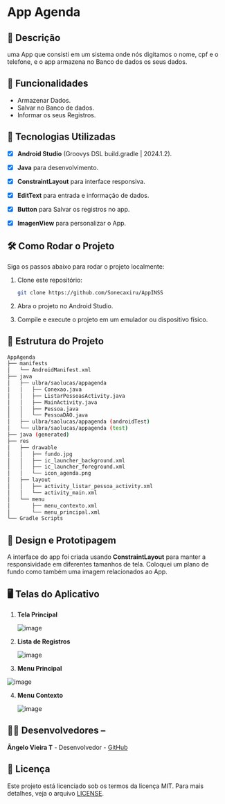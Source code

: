 # **App Agenda**

## 📱 Descrição

uma App que consisti em um sistema onde nós digitamos o nome, cpf e o telefone, e
o app armazena no Banco de dados os seus dados.

## 🔧 Funcionalidades

- Armazenar Dados.
- Salvar no Banco de dados.
- Informar os seus Registros.


## 🚀 Tecnologias Utilizadas

- [x] **Android Studio** (Groovys DSL build.gradle | 2024.1.2).
- [x] **Java** para desenvolvimento.
- [x] **ConstraintLayout** para interface responsiva.
- [x] **EditText** para entrada e informação de dados.
- [x] **Button**   para Salvar os registros no app.
- [x] **ImagenView** para personalizar o App.


## 🛠️ Como Rodar o Projeto

Siga os passos abaixo para rodar o projeto localmente:

1. Clone este repositório:

    ```bash
    git clone https://github.com/Sonecaxiru/AppINSS

    ```

2. Abra o projeto no Android Studio.
3. Compile e execute o projeto em um emulador ou dispositivo físico.

## 📂 Estrutura do Projeto

```bash
AppAgenda
├── manifests
│   └── AndroidManifest.xml
├── java
│   ├── ulbra/saolucas/appagenda
│   │   ├── Conexao.java
│   │   ├── ListarPessoasActivity.java
│   │   ├── MainActivity.java
│   │   ├── Pessoa.java
│   │   └── PessoaDAO.java
│   ├── ulbra/saolucas/appagenda (androidTest)
│   └── ulbra/saolucas/appagenda (test)
├── java (generated)
├── res
│   ├── drawable
│   │   ├── fundo.jpg
│   │   ├── ic_launcher_background.xml
│   │   ├── ic_launcher_foreground.xml
│   │   └── icon_agenda.png
│   ├── layout
│   │   ├── activity_listar_pessoa_activity.xml
│   │   └── activity_main.xml
│   └── menu
│       ├── menu_contexto.xml
│       └── menu_principal.xml
└── Gradle Scripts
```


## 🎨 Design e Prototipagem

A interface do app foi criada usando **ConstraintLayout** 
para manter a responsividade em diferentes tamanhos de tela.
Coloquei um plano de fundo como também uma imagem relacionados ao App.


## 🖥️ Telas do Aplicativo

1. **Tela Principal**

   ![image](https://github.com/user-attachments/assets/336e9bbf-9e20-48c7-b9f7-6ac57a33f553)


 2. **Lista de Registros**

    ![image](https://github.com/user-attachments/assets/1a2b8d18-d6b5-434d-8ad8-f8f570d6e800)


 3. **Menu Principal**

   ![image](https://github.com/user-attachments/assets/286fc3cb-3ce7-4f96-bcac-a5072b067997)
   
  
4. **Menu Contexto**

   ![image](https://github.com/user-attachments/assets/0c6372bd-e5ba-4c33-9a79-e131d0c374e0)



## 👨‍💻 Desenvolvedores –

**Ângelo Vieira T** - Desenvolvedor - [GitHub](https://github.com/Sonecaxiru)

 
 ## 📄 Licença


Este projeto está licenciado sob os termos da licença MIT. 
Para mais
detalhes, veja o arquivo [LICENSE](https://github.com/Sonecaxiru/AppAgenda/blob/master/LICENSE).
